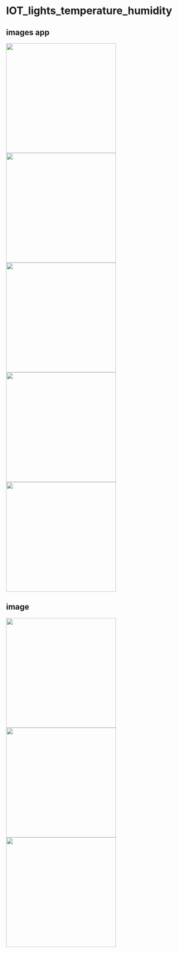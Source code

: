 # IOT_lights_temperature_humidity


## images app

<img src="Screenshots/1.png" width="300">
<img src="Screenshots/2.png" width="300">
<img src="Screenshots/3.png" width="300">
<img src="Screenshots/4.png" width="300">
<img src="Screenshots/4.png" width="300">



## image 
<img src="Screenshots/iot1.jpg" width="300">
<img src="Screenshots/iot2.jpg" width="300">
<img src="Screenshots/iot3.jpg" width="300">
